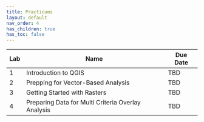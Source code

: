 ```yaml
---
title: Practicums
layout: default
nav_order: 4
has_children: true
has_toc: false
---
```


| Lab | Name | Due Date     |
|-----|------|--------------|
| 1   | Introduction to QGIS     | TBD |
| 2   | Prepping for Vector-Based Analysis    | TBD |
| 3   | Getting Started with Rasters     | TBD  |
| 4   | Preparing Data for Multi Criteria Overlay Analysis     | TBD |

